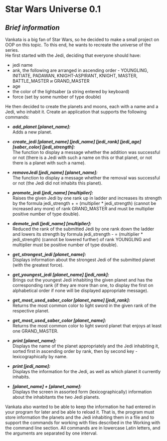 # Star Wars Universe 0.1
## *Brief information*

Vankata is a big fan of Star Wars, so he decided to make a small project on OOP on this topic.
To this end, he wants to recreate the universe of the series.<br/>
He first started with the Jedi, deciding that everyone should have: 
- jedi name
- ank, the following are arranged in ascending order - YOUNGLING,
INITIATE, PADAWAN, KNIGHT-ASPIRANT, KNIGHT, MASTER, BATTLE_MASTER и GRAND_MASTER
- age
- the color of the lightsaber (a string entered by keyboard) 
- force (set by some number of type double)<br/> 

He then decided to create the planets and moons, each with a name and a Jedi, who inhabit it.
Create an application that supports the following commands:<br/> 

 - **_add_planet [planet_name]:_**<br/>
Adds a new planet.<br/>

- **_create_jedi [planet_name] [jedi_name] [jedi_rank] [jedi_age] [saber_color] [jedi_strength]:_**<br/>
The function to display a message whether the addition was successful or not
(there is a Jedi with such a name on this or that planet, or not there is a planet with such a name).<br/>

- **_removeJedi [jedi_name] [planet_name]:_**<br/>
The function to display a message whether the removal was successful or not (the Jedi did not inhabits this planet).<br/> 

- **_promote_jedi [jedi_name] [multiplier]:_**<br/>
Raises the given Jedi by one rank up in ladder and increases its strength by the formula
jedi_strength + = (multiplier * jedi_strength) (cannot be increased any more)
of rank GRAND_MASTER and must be multiplier positive number of type double).<br/> 

- **_demote_jedi [jedi_name] [multiplier]:_**<br/>
Reduced the rank of the submitted Jedi by one rank down the ladder and lowers its strength by
formula jedi_strength - = (multiplier * jedi_strength) (cannot be lowered further)
of rank YOUNGLING and multiplier must be positive number of type double).<br/>

- **_get_strongest_jedi [planet_name]:_**<br/>
Displays information about the strongest Jedi of the submitted planet (with the greatest force).<br/> 

- **_get_youngest_jedi [planet_name] [jedi_rank]:_**<br/>
Brings out the youngest Jedi inhabiting the given planet and has the corresponding rank
(if they are more than one, to display the first on alphabetical order if none will be displayed appropriate message).<br/> 

- **_get_most_used_saber_color [planet_name] [jedi_rank]:_**<br/>
Returns the most common color to light sword in the given rank of the respective planet.<br/> 

- **_get_most_used_saber_color [planet_name]:_**<br/>
Returns the most common color to light sword planet that enjoys at least one GRAND_MASTER.<br/>

- **_print [planet_name]:_**<br/>
Displays the name of the planet appropriately and the Jedi inhabiting it, sorted first in
ascending order by rank, then by second key - lexicographically by name.<br/> 

- **_print [jedi_name]:_**<br/>
Displays the information for the Jedi, as well as which planet it currently inhabits.<br/>

- **_[planet_name] + [planet_name]:_**<br/>
Displays the screen in assorted form (lexicographically) information about the inhabitants the two Jedi planets.<br/> 

Vankata also wanted to be able to keep the information he had entered in
your program for later and be able to reload it. That is, the program must
store information the planets and the Jedi inhabiting them in a file and to
support the commands for working with files described in the Working with the command line section.
All commands are in lowercase Latin letters, and the arguments are separated by one interval.<br/> 

